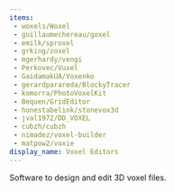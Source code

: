```yaml
---
items:
 - woxels/Woxel
 - guillaumechereau/goxel
 - emilk/sproxel
 - grking/zoxel
 - mgerhardy/vengi
 - Perkovec/Vuxel
 - GaidamakUA/Voxenko
 - gerardparareda/BlockyTracer
 - komorra/PhotoVoxelKit
 - Bequen/GridEditor
 - honestabelink/stonevox3d
 - jval1972/DD_VOXEL
 - cubzh/cubzh
 - nimadez/voxel-builder
 - matpow2/voxie
display_name: Voxel Editors
---
```

Software to design and edit 3D voxel files.
